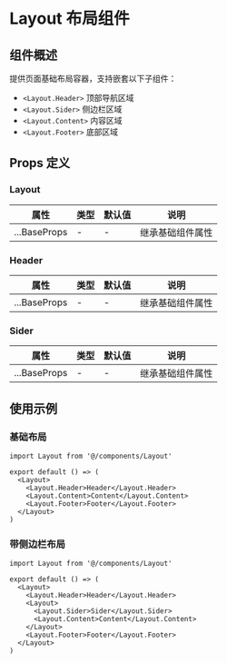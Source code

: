 # Layout 布局组件

## 组件概述
提供页面基础布局容器，支持嵌套以下子组件：
- `<Layout.Header>` 顶部导航区域
- `<Layout.Sider>` 侧边栏区域
- `<Layout.Content>` 内容区域
- `<Layout.Footer>` 底部区域

## Props 定义

### Layout
| 属性 | 类型 | 默认值 | 说明 |
|------|------|--------|-----|
| ...BaseProps | - | - | 继承基础组件属性 |

### Header
| 属性 | 类型 | 默认值 | 说明 |
|------|------|--------|-----|
| ...BaseProps | - | - | 继承基础组件属性 |

### Sider
| 属性 | 类型 | 默认值 | 说明 |
|------|------|--------|-----|
| ...BaseProps | - | - | 继承基础组件属性 |

## 使用示例

### 基础布局
```tsx
import Layout from '@/components/Layout'

export default () => (
  <Layout>
    <Layout.Header>Header</Layout.Header>
    <Layout.Content>Content</Layout.Content>
    <Layout.Footer>Footer</Layout.Footer>
  </Layout>
)
```

### 带侧边栏布局
```tsx
import Layout from '@/components/Layout'

export default () => (
  <Layout>
    <Layout.Header>Header</Layout.Header>
    <Layout>
      <Layout.Sider>Sider</Layout.Sider>
      <Layout.Content>Content</Layout.Content>
    </Layout>
    <Layout.Footer>Footer</Layout.Footer>
  </Layout>
)
```

